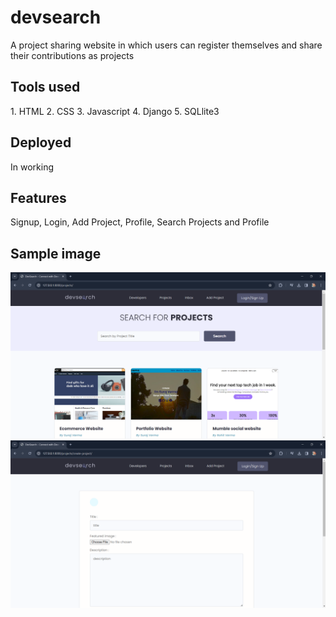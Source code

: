 # devsearch
A project sharing website in which users can register themselves and share their contributions as projects
<br>

<h2>
  Tools used
</h2>
1. HTML
2. CSS 
3. Javascript
4. Django
5. SQLlite3

<br>
<h2>
  Deployed
</h2>
In working

<h2>
  Features
</h2>
Signup, Login, Add Project, Profile, Search Projects and Profile

<h2>
Sample image
</h2>

<img src="image1.png" ><br>
<img src="image2.png" >



